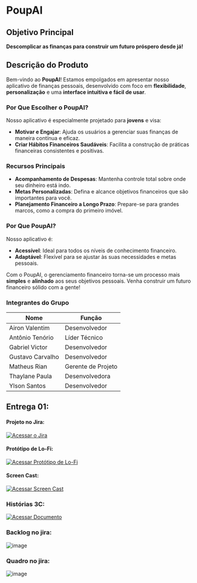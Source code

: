 # PoupAI

## Objetivo Principal

**Descomplicar as finanças para construir um futuro próspero desde já!**

## Descrição do Produto

Bem-vindo ao **PoupAI**! Estamos empolgados em apresentar nosso aplicativo de finanças pessoais, desenvolvido com foco em **flexibilidade**, **personalização** e uma **interface intuitiva e fácil de usar**.

### Por Que Escolher o PoupAI?

Nosso aplicativo é especialmente projetado para **jovens** e visa:

- **Motivar e Engajar**: Ajuda os usuários a gerenciar suas finanças de maneira contínua e eficaz.
- **Criar Hábitos Financeiros Saudáveis**: Facilita a construção de práticas financeiras consistentes e positivas.

### Recursos Principais

- **Acompanhamento de Despesas**: Mantenha controle total sobre onde seu dinheiro está indo.
- **Metas Personalizadas**: Defina e alcance objetivos financeiros que são importantes para você.
- **Planejamento Financeiro a Longo Prazo**: Prepare-se para grandes marcos, como a compra do primeiro imóvel.

### Por Que PoupAI?

Nosso aplicativo é:

- **Acessível**: Ideal para todos os níveis de conhecimento financeiro.
- **Adaptável**: Flexível para se ajustar às suas necessidades e metas pessoais.

Com o PoupAI, o gerenciamento financeiro torna-se um processo mais **simples** e **alinhado** aos seus objetivos pessoais. Venha construir um futuro financeiro sólido com a gente!




### Integrantes do Grupo

| Nome               | Função                |
|--------------------|------------------------|
| Airon Valentim     | Desenvolvedor          |
| Antônio Tenório    | Líder Técnico          |
| Gabriel Victor     | Desenvolvedor          |
| Gustavo Carvalho   | Desenvolvedor          |
| Matheus Rian       | Gerente de Projeto     |
| Thaylane Paula     | Desenvolvedora         |
| Ylson Santos       | Desenvolvedor          |

## Entrega 01:
#### Projeto no Jira:
[![Acessar o Jira](https://img.shields.io/badge/Acessar_Jira-0073e6?style=for-the-badge&logo=jira&logoColor=white)](https://team10cschool.atlassian.net/jira/software/projects/TEAMFIN/boards/2?cloudId=81f50d31-d3ff-495b-ad25-71ef391cdff1&atlOrigin=eyJwIjoiaiIsImkiOiIyNGEwYmQ1ZjlkMjI0ZDk5YmM5NjIzNDBhNDIxNDhkZSJ9)

#### Protótipo de Lo-Fi:
[![Acessar Protótipo de Lo-Fi](https://img.shields.io/badge/Acessar_Prot%C3%B3tipo-Figma-4c9f2f?style=for-the-badge&logo=figma&logoColor=white)](https://www.figma.com/proto/aUDMF8NGdU6QqNks43swGO/%C3%89pico%3A-Plano-de-a%C3%A7%C3%A3o-para-comprar-casa?node-id=0-1&t=YioWByhID4FSgdmo-1)

#### Screen Cast:
[![Acessar Screen Cast](https://img.shields.io/badge/Acessar_Documento-Google_Drive-4285F4?style=for-the-badge&logo=google-drive&logoColor=white)](https://drive.google.com/file/d/1hszGbKuoBmsxzFMtNETDEcY0LQH5Dglp/view?usp=sharing)

### Histórias 3C:
[![Acessar Documento](https://img.shields.io/badge/Acessar_Documento-Google_Docs-4285F4?style=for-the-badge&logo=google-docs&logoColor=white)](https://docs.google.com/document/d/14raMNw8zXwIk9Ef89VTpdRGWBrvTSuYJNRGe4b4rT6I/edit?usp=sharing)

### Backlog no jira:
![image](https://github.com/user-attachments/assets/a8de5be4-8f8c-4558-98a4-06d3d1a52774)

### Quadro no jira: 
![image](https://github.com/user-attachments/assets/a9dc03e5-4385-48a0-9da5-dcae2cb4c6d8)
